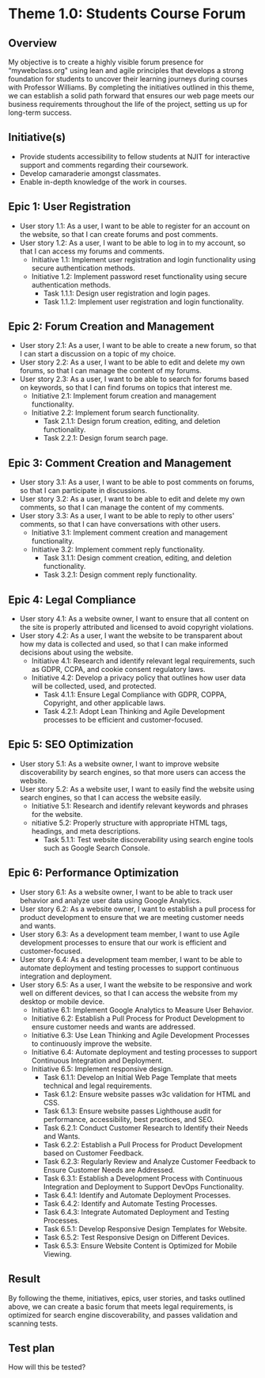 # Theme 1.0: Students Course Forum
## Overview
My objective is to create a highly visible forum presence for “mywebclass.org" using lean and agile principles that
develops a strong foundation for students to uncover their learning journeys during courses with Professor Williams.
By completing the initiatives outlined in this theme, we can establish a solid path forward that ensures our web page
meets our business requirements throughout the life of the project, setting us up for long-term success.
## Initiative(s)
* Provide students accessibility to fellow students at NJIT for interactive support and comments regarding their
coursework.
* Develop camaraderie amongst classmates.
* Enable in-depth knowledge of the work in courses.
## Epic 1: User Registration
* User story 1.1: As a user, I want to be able to register for an account on the website, so that I can create forums
and post comments.
* User story 1.2: As a user, I want to be able to log in to my account, so that I can access my forums and comments.
  * Initiative 1.1: Implement user registration and login functionality using secure authentication methods.
  * Initiative 1.2: Implement password reset functionality using secure authentication methods.
    * Task 1.1.1: Design user registration and login pages.
    * Task 1.1.2: Implement user registration and login functionality.
## Epic 2: Forum Creation and Management
* User story 2.1: As a user, I want to be able to create a new forum, so that I can start a discussion on a topic of my
choice.
* User story 2.2: As a user, I want to be able to edit and delete my own forums, so that I can manage the content of my
forums.
* User story 2.3: As a user, I want to be able to search for forums based on keywords, so that I can find forums on
topics that interest me.
  * Initiative 2.1: Implement forum creation and management functionality.
  * Initiative 2.2: Implement forum search functionality.
    * Task 2.1.1: Design forum creation, editing, and deletion functionality.
    * Task 2.2.1: Design forum search page.
## Epic 3: Comment Creation and Management
* User story 3.1: As a user, I want to be able to post comments on forums, so that I can participate in discussions.
* User story 3.2: As a user, I want to be able to edit and delete my own comments, so that I can manage the content of
my comments.
* User story 3.3: As a user, I want to be able to reply to other users' comments, so that I can have conversations with
other users.
  * Initiative 3.1: Implement comment creation and management functionality.
  * Initiative 3.2: Implement comment reply functionality.
    * Task 3.1.1: Design comment creation, editing, and deletion functionality.
    * Task 3.2.1: Design comment reply functionality.
## Epic 4: Legal Compliance
* User story 4.1: As a website owner, I want to ensure that all content on the site is properly attributed and licensed
to avoid copyright violations.
* User story 4.2: As a user, I want the website to be transparent about how my data is collected and used, so that I can
make informed decisions about using the website.
  * Initiative 4.1: Research and identify relevant legal requirements, such as GDPR, CCPA, and cookie consent regulatory
laws.
  * Initiative 4.2: Develop a privacy policy that outlines how user data will be collected, used, and protected.
    * Task 4.1.1: Ensure Legal Compliance with GDPR, COPPA, Copyright, and other applicable laws.
    * Task 4.2.1: Adopt Lean Thinking and Agile Development processes to be efficient and customer-focused.
## Epic 5: SEO Optimization
* User story 5.1: As a website owner, I want to improve website discoverability by search engines, so that more users
can access the website.
* User story 5.2: As a website user, I want to easily find the website using search engines, so that I can access the
website easily.
  * Initiative 5.1: Research and identify relevant keywords and phrases for the website.
  * nitiative 5.2: Properly structure with appropriate HTML tags, headings, and meta descriptions.
    * Task 5.1.1: Test website discoverability using search engine tools such as Google Search Console.
## Epic 6: Performance Optimization
* User story 6.1: As a website owner, I want to be able to track user behavior and analyze user data using
Google Analytics.
* User story 6.2: As a website owner, I want to establish a pull process for product development to ensure that we are
meeting customer needs and wants.
* User story 6.3: As a development team member, I want to use Agile development processes to ensure that our work is
efficient and customer-focused.
* User story 6.4: As a development team member, I want to be able to automate deployment and testing processes to
support continuous integration and deployment.
* User story 6.5: As a user, I want the website to be responsive and work well on different devices, so that I can
access the website from my desktop or mobile device.
  * Initiative 6.1: Implement Google Analytics to Measure User Behavior.
  * Initiative 6.2: Establish a Pull Process for Product Development to ensure customer needs and wants are addressed.
  * Initiative 6.3: Use Lean Thinking and Agile Development Processes to continuously improve the website.
  * Initiative 6.4: Automate deployment and testing processes to support Continuous Integration and Deployment.
  * Initiative 6.5: Implement responsive design.
    * Task 6.1.1: Develop an Initial Web Page Template that meets technical and legal requirements.
    * Task 6.1.2: Ensure website passes w3c validation for HTML and CSS.
    * Task 6.1.3: Ensure website passes Lighthouse audit for performance, accessibility, best practices, and SEO.
    * Task 6.2.1: Conduct Customer Research to Identify their Needs and Wants.
    * Task 6.2.2: Establish a Pull Process for Product Development based on Customer Feedback.
    * Task 6.2.3: Regularly Review and Analyze Customer Feedback to Ensure Customer Needs are Addressed.
    * Task 6.3.1: Establish a Development Process with Continuous Integration and Deployment to Support DevOps
Functionality.
    * Task 6.4.1: Identify and Automate Deployment Processes.
    * Task 6.4.2: Identify and Automate Testing Processes.
    * Task 6.4.3: Integrate Automated Deployment and Testing Processes.
    * Task 6.5.1: Develop Responsive Design Templates for Website.
    * Task 6.5.2: Test Responsive Design on Different Devices.
    * Task 6.5.3: Ensure Website Content is Optimized for Mobile Viewing.
## Result
By following the theme, initiatives, epics, user stories, and tasks outlined above, we can create a basic forum that
meets legal requirements, is optimized for search engine discoverability, and passes validation and scanning tests.
## Test plan
How will this be tested?
